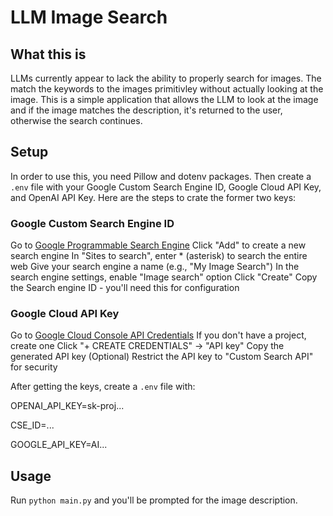# LLM Image Search

## What this is
LLMs currently appear to lack the ability to properly search for images. The match the keywords to the images primitivley without actually looking at the image. This is a simple application that allows the LLM to look at the image and if the image matches the description, it's returned to the user, otherwise the search continues.

## Setup
In order to use this, you need Pillow and dotenv packages. Then create a `.env`
file with your Google Custom Search Engine ID, Google Cloud API Key, and 
OpenAI API Key. Here are the steps to crate the former two keys:

### Google Custom Search Engine ID
Go to [Google Programmable Search Engine](https://programmablesearchengine.google.com/controlpanel/all)
Click "Add" to create a new search engine
In "Sites to search", enter * (asterisk) to search the entire web
Give your search engine a name (e.g., "My Image Search")
In the search engine settings, enable "Image search" option
Click "Create"
Copy the Search engine ID - you'll need this for configuration

### Google Cloud API Key
Go to [Google Cloud Console API Credentials](https://console.cloud.google.com/apis/credentials)
If you don't have a project, create one
Click "+ CREATE CREDENTIALS" → "API key"
Copy the generated API key
(Optional) Restrict the API key to "Custom Search API" for security

After getting the keys, create a `.env` file with:

OPENAI_API_KEY=sk-proj...

CSE_ID=...

GOOGLE_API_KEY=AI...


## Usage
Run `python main.py` and you'll be prompted for the image description.
